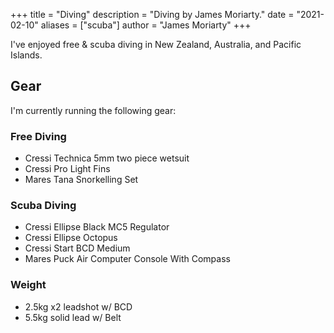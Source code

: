 +++
title = "Diving"
description = "Diving by James Moriarty."
date = "2021-02-10"
aliases = ["scuba"]
author = "James Moriarty"
+++

I've enjoyed free & scuba diving in New Zealand, Australia, and Pacific Islands.

## Gear

I'm currently running the following gear:

### Free Diving

- Cressi Technica 5mm two piece wetsuit
- Cressi Pro Light Fins
- Mares Tana Snorkelling Set

### Scuba Diving

- Cressi Ellipse Black MC5 Regulator
- Cressi Ellipse Octopus
- Cressi Start BCD Medium
- Mares Puck Air Computer Console With Compass

### Weight

- 2.5kg x2 leadshot w/ BCD
- 5.5kg solid lead w/ Belt
